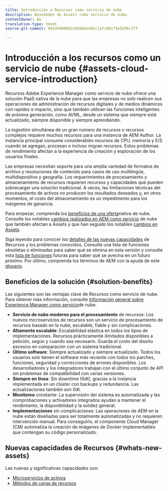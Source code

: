 ```yaml
---
title: Introducción a Recursos como servicio de nube
description: Novedades de Assets como servicio de nube.
contentOwner: AG
translation-type: tm+mt
source-git-commit: 991d4900862c92684ed92c1afc081f3e2d76c7ff

---
```



# Introducción a los recursos como un servicio de nube {#assets-cloud-service-introduction}

<!-- Need review information from gklebus -->

Recursos Adobe Experience Manager como servicio de nube ofrece una solución PaaS nativa de la nube para que las empresas no solo realicen sus operaciones de administración de recursos digitales y de medios dinámicos con rapidez e impacto, sino que también utilicen las funciones inteligentes de próxima generación, como AI/ML, desde un sistema que siempre está actualizado, siempre disponible y siempre aprendiendo.

La ingestión simultánea de un gran número de recursos o recursos complejos requiere muchos recursos para una instancia de AEM Author. La instancia principal consume considerables recursos de CPU, memoria y E/S cuando se agregan, procesan o incluso migran recursos. Estos problemas de rendimiento afectan a la experiencia de creación y exploración de los usuarios finales.

Las empresas necesitan soporte para una amplia variedad de formatos de archivo y resoluciones de contenido para casos de uso multilingüe, multidispositivo y geografía. Los requerimientos de procesamiento y almacenamiento de recursos requieren recursos y capacidades que pueden sobrecargar una solución tradicional. A veces, las limitaciones técnicas del procesamiento de activos no producen los resultados deseados y, en otros momentos, el costo del almacenamiento es un impedimento para los márgenes de ganancia.

Para empezar, comprenda los [beneficios de una oferta](#solution-benefits)nativa de nube. Consulte los notables [cambios realizados en AEM como servicio](/help/release-notes/aem-cloud-changes.md) de nube que también afectan a Assets y que han seguido los notables [cambios en Assets](/help/assets/assets-cloud-changes.md).

Siga leyendo para conocer los [detalles de las nuevas capacidades](#whats-new-assets) de Recursos y los problemas [](/help/release-notes/known-issues.md)conocidos. Consulte una lista de funciones [](/help/release-notes/deprecated-removed-features.md) obsoletas o eliminadas para saber qué se elimina en esta versión y consulte esta [lista de funciones](/help/release-notes/known-issues.md#upcoming-assets-capabilities) futuras para saber qué se avecina en un futuro próximo. Por último, comprenda los términos de AEM con la ayuda de este [glosario](/help/overview/terminology.md).

## Beneficios de la solución {#solution-benefits}

Las siguientes son las ventajas clave de Recursos como servicio de nube. Para obtener más información, consulte [Información general sobre Experience Manager como servicio](/help/overview/introduction.md)de nube.

* **Servicio de nube moderno para el procesamiento** de recursos: Los nuevos microservicios de recursos son un servicio de procesamiento de recursos basado en la nube, escalable, fiable y sin complicaciones.
* **Altamente escalable**: Escalabilidad elástica en todos los tipos de implementaciones. Recursos prácticamente ilimitados disponibles a petición, según y cuando sea necesario. Guarda el costo del diseño excesivo en comparación con un sistema tradicional.
* **Último software**: Siempre actualizado y siempre actualizado. Todos los usuarios solo tienen el software más reciente con todos los parches, funciones, seguridad y correcciones de errores disponibles. Los desarrolladores y los integradores trabajan con el último conjunto de API sin problemas de compatibilidad con varias versiones.
* **Siempre en línea**: Sin downtime (0dt), gracias a la instancia implementada en un clúster con backups y redundancia. Las actualizaciones también son 0dt.
* **Monitoreo** constante: La supervisión del sistema es automatizada y las comprobaciones y activadores integrados ayudan a mantener el rendimiento, la disponibilidad y la solidez general.
* **Implementaciones** sin complicaciones: Las operaciones de AEM en la nube están diseñadas para ser totalmente automatizadas y no requieren intervención manual. Para conseguirlo, el componente Cloud Manager (CM) automatiza la creación de imágenes de Docker implementables que contengan su código personalizado.

## Nuevas capacidades de Recursos {#whats-new-assets}

Las nuevas y significativas capacidades son:

* [Microservicios de activos](/help/assets/asset-microservices-overview.md)
* [Métodos de carga de recursos](/help/assets/add-assets.md)
